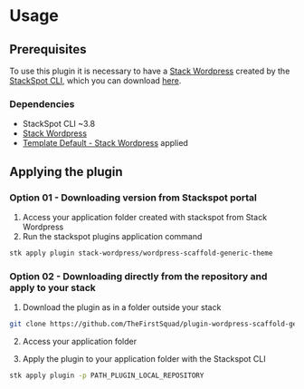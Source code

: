 # Usage

## Prerequisites
To use this plugin it is necessary to have a [Stack Wordpress](https://github.com/TheFirstSquad/stack-wordpress) created by the [StackSpot CLI](https://docs.stackspot.com/v4.0.0/docs/stk-cli/), which you can download [here](https://stackspot.com/download).

### Dependencies
- StackSpot CLI ~3.8
- [Stack Wordpress](https://github.com/TheFirstSquad/stack-wordpress)
- [Template Default - Stack Wordpress](https://github.com/TheFirstSquad/template-wordpress-default) applied

## Applying the plugin

### Option 01 - Downloading version from Stackspot portal
1) Access your application folder created with stackspot from Stack Wordpress
2) Run the stackspot plugins application command
```bash
stk apply plugin stack-wordpress/wordpress-scaffold-generic-theme
```

### Option 02 - Downloading directly from the repository and apply to your stack
1) Download the plugin as in a folder outside your stack

```bash
git clone https://github.com/TheFirstSquad/plugin-wordpress-scaffold-generic-theme.git
```
2) Access your application folder

2) Apply the plugin to your application folder with the Stackspot CLI

```bash
stk apply plugin -p PATH_PLUGIN_LOCAL_REPOSITORY
```
